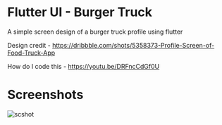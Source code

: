 # Flutter UI - Burger Truck 

A simple screen design of a burger truck profile using flutter

Design credit - https://dribbble.com/shots/5358373-Profile-Screen-of-Food-Truck-App

How do I code this - https://youtu.be/DRFncCdGf0U

# Screenshots

![scshot](https://user-images.githubusercontent.com/8137504/46753779-5ecb7c00-ccde-11e8-82ad-83be473fefd4.png)

